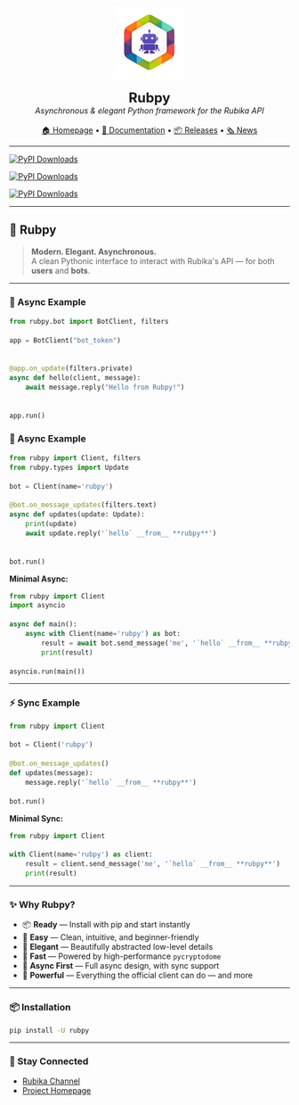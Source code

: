 <p align="center">
  <a href="https://github.com/shayanheidari01/rubika">
    <img src="https://raw.githubusercontent.com/shayanheidari01/rubika/master/icon.png" width="128" alt="Rubpy Logo" />
  </a>
  <br><br>
  <strong><font size="+2">Rubpy</font></strong><br>
  <em>Asynchronous & elegant Python framework for the Rubika API</em>
  <br><br>
  <a href="https://github.com/shayanheidari01/rubika">🏠 Homepage</a> •
  <a href="https://rubpy.shayan-heidari.ir/">📘 Documentation</a> •
  <a href="https://pypi.org/project/rubpy/#history">📦 Releases</a> •
  <a href="https://rubika.ir/rubikapy">🗞 News</a>
</p>

---

[![PyPI Downloads](https://static.pepy.tech/personalized-badge/rubpy?period=total&units=INTERNATIONAL_SYSTEM&left_color=BLACK&right_color=GREEN&left_text=Total+Downloads)](https://pepy.tech/projects/rubpy)

[![PyPI Downloads](https://static.pepy.tech/personalized-badge/rubpy?period=monthly&units=INTERNATIONAL_SYSTEM&left_color=BLACK&right_color=GREEN&left_text=Monthly+Downloads)](https://pepy.tech/projects/rubpy)

[![PyPI Downloads](https://static.pepy.tech/personalized-badge/rubpy?period=weekly&units=INTERNATIONAL_SYSTEM&left_color=BLACK&right_color=GREEN&left_text=Weekly+Downloads)](https://pepy.tech/projects/rubpy)


---

## 🌟 Rubpy

> **Modern. Elegant. Asynchronous.**  
> A clean Pythonic interface to interact with Rubika's API — for both **users** and **bots**.

---

### 🚀 Async Example
```python
from rubpy.bot import BotClient, filters

app = BotClient("bot_token")


@app.on_update(filters.private)
async def hello(client, message):
    await message.reply("Hello from Rubpy!")


app.run()
```

### 🚀 Async Example
```python
from rubpy import Client, filters
from rubpy.types import Update

bot = Client(name='rubpy')

@bot.on_message_updates(filters.text)
async def updates(update: Update):
    print(update)
    await update.reply('`hello` __from__ **rubpy**')
  

bot.run()
```

**Minimal Async:**
```python
from rubpy import Client
import asyncio

async def main():
    async with Client(name='rubpy') as bot:
        result = await bot.send_message('me', '`hello` __from__ **rubpy**')
        print(result)

asyncio.run(main())
```

---

### ⚡ Sync Example
```python
from rubpy import Client

bot = Client('rubpy')

@bot.on_message_updates()
def updates(message):
    message.reply('`hello` __from__ **rubpy**')

bot.run()
```

**Minimal Sync:**
```python
from rubpy import Client

with Client(name='rubpy') as client:
    result = client.send_message('me', '`hello` __from__ **rubpy**')
    print(result)
```

---

### ✨ Why Rubpy?

- 📦 **Ready** — Install with pip and start instantly
- 🧠 **Easy** — Clean, intuitive, and beginner-friendly
- 💅 **Elegant** — Beautifully abstracted low-level details
- 🚀 **Fast** — Powered by high-performance `pycryptodome`
- 🔁 **Async First** — Full async design, with sync support
- 💪 **Powerful** — Everything the official client can do — and more

---

### 📦 Installation

```bash
pip install -U rubpy
```

---

### 📣 Stay Connected

- [Rubika Channel](https://rubika.ir/rubikapy)
- [Project Homepage](https://github.com/shayanheidari01/rubika)


